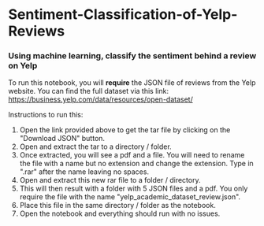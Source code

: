 # Sentiment-Classification-of-Yelp-Reviews
### Using machine learning, classify the sentiment behind a review on Yelp

To run this notebook, you will **require** the JSON file of reviews from the Yelp website. You can find the full dataset via this link: https://business.yelp.com/data/resources/open-dataset/

Instructions to run this:
1. Open the link provided above to get the tar file by clicking on the "Download JSON" button.
2. Open and extract the tar to a directory / folder.
3. Once extracted, you will see a pdf and a file. You will need to rename the file with a name but no extension and change the extension. Type in ".rar" after the name leaving no spaces.
6. Open and extract this new rar file to a folder / directory.
7. This will then result with a folder with 5 JSON files and a pdf. You only require the file with the name "yelp_academic_dataset_review.json".
8. Place this file in the same directory / folder as the notebook.
9. Open the notebook and everything should run with no issues.


